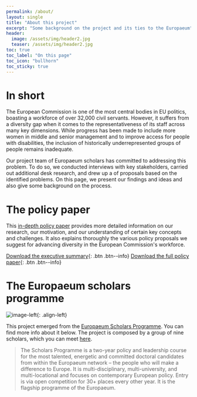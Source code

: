 ```yaml
---
permalink: /about/
layout: single
title: "About this project"
excerpt: "Some background on the project and its ties to the Europaeum"
header:
  image: /assets/img/header2.jpg
  teaser: /assets/img/header2.jpg
toc: true
toc_label: "On this page"
toc_icon: "bullhorn"
toc_sticky: true
---
```


# In short

The European Commission is one of the most central bodies in EU politics, boasting a workforce of over 32,000 civil servants. However, it suffers from a diversity gap when it comes to the representativeness of its staff across many key dimensions. While progress has been made to include more women in middle and senior management and to improve access for people with disabilities, the inclusion of historically underrepresented groups of people remains inadequate.

Our project team of Europaeum scholars has committed to addressing this problem. To do so, we conducted interviews with key stakeholders, carried out additional desk research, and drew up a of proposals based on the identified problems. On this page, we present our findings and ideas and also give some background on the process.

# The policy paper

This [in-depth policy paper](https://github.com/lewinschmitt/inclusivEU/blob/cc897d646142f35da3d1022b1ea56b267c9d0208/files/InclusivEU_PolicyPaper.pdf) provides more detailed information on our research, our motivation, and our understanding of certain key concepts and challenges. It also explains thoroughly the various policy proposals we suggest for advancing diversity in the European Commission's workforce.

[Download the executive summary](https://lewinschmitt.github.io/inclusivEU/assets/files/InclusivEU_PolicyBrief.pdf){: .btn .btn--info}
[Download the full policy paper](https://lewinschmitt.github.io/inclusivEU/assets/files/InclusivEU_PolicyPaper.pdf){: .btn .btn--info}

# The Europaeum scholars programme

![image-left](/inclusivEU/assets/img/europaeum_logo.jpg){: .align-left}

This project emerged from the [Europaeum Scholars Programme](https://europaeum.org/programmes/scholars-programme/). You can find more info about it below. The project is composed by a group of nine scholars, which you can meet [here](/team/). 

> The Scholars Programme is a two-year policy and leadership course for the most talented, energetic and committed doctoral candidates from within the Europaeum network – the people who will make a difference to Europe. It is multi-disciplinary, multi-university, and multi-locational and focuses on contemporary European policy. Entry is via open competition for 30+ places every other year. It is the flagship programme of the Europaeum.

